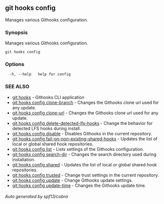 ## git hooks config

Manages various Githooks configuration.

### Synopsis

Manages various Githooks configuration.

```
git hooks config
```

### Options

```
  -h, --help   help for config
```

### SEE ALSO

* [git hooks](git_hooks.md)	 - Githooks CLI application
* [git hooks config clone-branch](git_hooks_config_clone-branch.md)	 - Changes the Githooks clone url used for any update.
* [git hooks config clone-url](git_hooks_config_clone-url.md)	 - Changes the Githooks clone url used for any update.
* [git hooks config delete-detected-lfs-hooks](git_hooks_config_delete-detected-lfs-hooks.md)	 - Change the behavior for detected LFS hooks during install.
* [git hooks config disable](git_hooks_config_disable.md)	 - Disables Githooks in the current repository.
* [git hooks config fail-on-non-existing-shared-hooks](git_hooks_config_fail-on-non-existing-shared-hooks.md)	 - Updates the list of local or global shared hook repositories.
* [git hooks config list](git_hooks_config_list.md)	 - Lists settings of the Githooks configuration.
* [git hooks config search-dir](git_hooks_config_search-dir.md)	 - Changes the search directory used during installation.
* [git hooks config shared](git_hooks_config_shared.md)	 - Updates the list of local or global shared hook repositories.
* [git hooks config trusted](git_hooks_config_trusted.md)	 - Change trust settings in the current repository.
* [git hooks config update](git_hooks_config_update.md)	 - Change Githooks update settings.
* [git hooks config update-time](git_hooks_config_update-time.md)	 - Changes the Githooks update time.

###### Auto generated by spf13/cobra 
